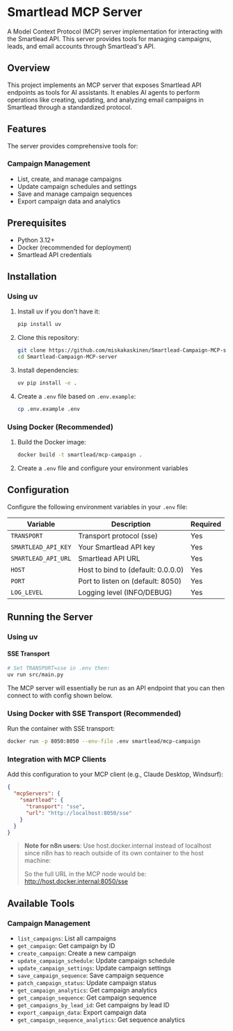 # Smartlead MCP Server

A Model Context Protocol (MCP) server implementation for interacting with the Smartlead API. This server provides tools for managing campaigns, leads, and email accounts through Smartlead's API.

## Overview

This project implements an MCP server that exposes Smartlead API endpoints as tools for AI assistants. It enables AI agents to perform operations like creating, updating, and analyzing email campaigns in Smartlead through a standardized protocol.

## Features

The server provides comprehensive tools for:

### Campaign Management
- List, create, and manage campaigns
- Update campaign schedules and settings
- Save and manage campaign sequences
- Export campaign data and analytics


## Prerequisites

- Python 3.12+
- Docker (recommended for deployment)
- Smartlead API credentials

## Installation

### Using uv

1. Install uv if you don't have it:
   ```bash
   pip install uv
   ```

2. Clone this repository:
   ```bash
   git clone https://github.com/miskakaskinen/Smartlead-Campaign-MCP-server.git
   cd Smartlead-Campaign-MCP-server
   ```

3. Install dependencies:
   ```bash
   uv pip install -e .
   ```

4. Create a `.env` file based on `.env.example`:
   ```bash
   cp .env.example .env
   ```

### Using Docker (Recommended)

1. Build the Docker image:
   ```bash
   docker build -t smartlead/mcp-campaign .
   ```

2. Create a `.env` file and configure your environment variables

## Configuration

Configure the following environment variables in your `.env` file:

| Variable | Description | Required |
|----------|-------------|----------|
| `TRANSPORT` | Transport protocol (sse) | Yes |
| `SMARTLEAD_API_KEY` | Your Smartlead API key | Yes |
| `SMARTLEAD_API_URL` | Smartlead API URL | Yes |
| `HOST` | Host to bind to (default: 0.0.0.0) | Yes |
| `PORT` | Port to listen on (default: 8050) | Yes |
| `LOG_LEVEL` | Logging level (INFO/DEBUG) | Yes |

## Running the Server

### Using uv

#### SSE Transport

```bash
# Set TRANSPORT=sse in .env then:
uv run src/main.py
```

The MCP server will essentially be run as an API endpoint that you can then connect to with config shown below.

### Using Docker with SSE Transport (Recommended)

Run the container with SSE transport:

```bash
docker run -p 8050:8050 --env-file .env smartlead/mcp-campaign
```

### Integration with MCP Clients

Add this configuration to your MCP client (e.g., Claude Desktop, Windsurf):

```json
{
  "mcpServers": {
    "smartlead": {
      "transport": "sse",
      "url": "http://localhost:8050/sse"
    }
  }
}
```

> **Note for n8n users**: Use host.docker.internal instead of localhost since n8n has to reach outside of its own container to the host machine:
> 
> So the full URL in the MCP node would be: http://host.docker.internal:8050/sse

## Available Tools

### Campaign Management
- `list_campaigns`: List all campaigns
- `get_campaign`: Get campaign by ID
- `create_campaign`: Create a new campaign
- `update_campaign_schedule`: Update campaign schedule
- `update_campaign_settings`: Update campaign settings
- `save_campaign_sequence`: Save campaign sequence
- `patch_campaign_status`: Update campaign status
- `get_campaign_analytics`: Get campaign analytics
- `get_campaign_sequence`: Get campaign sequence
- `get_campaigns_by_lead_id`: Get campaigns by lead ID
- `export_campaign_data`: Export campaign data
- `get_campaign_sequence_analytics`: Get sequence analytics

